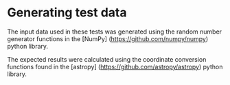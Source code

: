 # Generating test data
The input data used in these tests was generated using the random number generator functions in the [NumPy] (https://github.com/numpy/numpy) python library.

The expected results were calculated using the coordinate conversion functions found in the [astropy] (https://github.com/astropy/astropy) python library.
